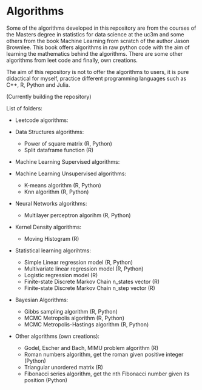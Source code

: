 # Algorithms

Some of the algorithms developed in this repository are from the courses of the Masters degree in statistics for data science at the uc3m and some others from the book Machine Learning from scratch of the author Jason Brownlee. This book offers algorithms in raw python code with the aim of learning the mathematics behind the algorithms. There are some other algorithms from leet code and finally, own creations.

The aim of this repository is not to offer the algorithms to users, it is pure didactical for myself, practice different programming languages such as C++, R, Python and Julia.

(Currently building the repository)

List of folders:

- Leetcode algorithms:

- Data Structures algorithms:

  - Power of square matrix (R, Python)
  - Split dataframe function (R)

- Machine Learning Supervised algorithms:

- Machine Learning Unsupervised algorithms:

  - K-means algorithm (R, Python)
  - Knn algorithm (R, Python)
 
- Neural Networks algorithms:

  - Multilayer perceptron algorihm (R, Python)

- Kernel Density algorithms:

  - Moving Histogram (R)
  
- Statistical learning algorihtms:

  - Simple Linear regression model (R, Python)
  - Multivariate linear regression model (R, Python)
  - Logistic regression model (R)
  - Finite-state Discrete Markov Chain n_states vector (R)
  - Finite-state Discrete Markov Chain n_step vector (R)

- Bayesian Algorithms:

  - Gibbs sampling algorithm (R, Python)
  - MCMC Metropolis algorithm (R, Python)
  - MCMC Metropolis-Hastings algorithm (R, Python)

- Other algorithms (own creations):

  - Godel, Escher and Bach, MIMU problem algorithm (R)
  - Roman numbers algorithm, get the roman given positive integer (Python)
  - Triangular unordered matrix (R)
  - Fibonacci series algorithm, get the nth Fibonacci number given its position (Python)


